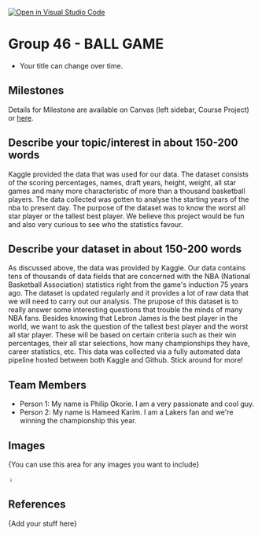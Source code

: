 [![Open in Visual Studio Code](https://classroom.github.com/assets/open-in-vscode-f059dc9a6f8d3a56e377f745f24479a46679e63a5d9fe6f495e02850cd0d8118.svg)](https://classroom.github.com/online_ide?assignment_repo_id=5892054&assignment_repo_type=AssignmentRepo)
# Group 46 - BALL GAME

- Your title can change over time.

## Milestones

Details for Milestone are available on Canvas (left sidebar, Course Project) or [here](https://firas.moosvi.com/courses/data301/project/milestone01.html).

## Describe your topic/interest in about 150-200 words

Kaggle provided the data that was used for our data. The dataset consists of the scoring percentages, names, draft years, height, weight, all star games and many more characteristic of more than a thousand basketball players. The data collected was gotten to analyse the starting years of the nba to present day. The purpose of the dataset was to know the worst all star player or the tallest best player. We believe this project would be fun and also very curious to see who the statistics favour.


## Describe your dataset in about 150-200 words

As discussed above, the data was provided by Kaggle. Our data contains tens of thousands of data fields that are concerned with the NBA (National Basketball Association) statistics right from the game's induction 75 years ago. The dataset is updated regularly and it provides a lot of raw data that we will need to carry out our analysis. The prupose of this dataset is to really answer some interesting questions that trouble the minds of many NBA fans. Besides knowing that Lebron James is the best player in the world, we want to ask the question of the tallest best player and the worst all star player. These will be based on certain criteria such as their win percentages, their all star selections, how many championships they have, career statistics, etc. This data was collected via a fully automated data pipeline hosted between both Kaggle and Github. Stick around for more!

## Team Members

- Person 1: My name is Philip Okorie. I am a very passionate and cool guy.
- Person 2: My name is Hameed Karim. I am a Lakers fan and we're winning the championship this year.


## Images

{You can use this area for any images you want to include}

<img src ="images/NBA image.png" width="15git commit -m 0px">

## References

{Add your stuff here}



